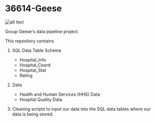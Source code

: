 
# 36614-Geese

![alt text](https://media.istockphoto.com/id/1277343373/vector/banner-with-isolated-on-white-background-flying-migratory-birds.jpg?s=612x612&w=0&k=20&c=gE3-xy7SaeHd4tygjH81YOcchZn3a8g5AkV7MHBUwJ4=)

Group Geese's data pipeline project.

This repository contains 

1. SQL Data Table Schema

    - Hospital_Info
    - Hospital_Coord
    - Hospital_Stat
    - Rating
    
2. Data

    - Health and Human Services (HHS) Data
    - Hospital Quality Data

3. Cleaning scripts to input our data into the SQL
data tables where our data is being stored.
